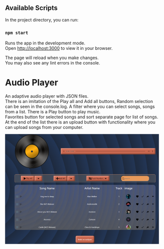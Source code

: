 ## Available Scripts

In the project directory, you can run:

### `npm start`

Runs the app in the development mode.\
Open [http://localhost:3000](http://localhost:3000) to view it in your browser.

The page will reload when you make changes.\
You may also see any lint errors in the console.

# Audio Player

An adaptive audio player with JSON files.  
There is an imitation of the Play all and Add all buttons, Random selection can be seen in the console.log.
A filter where you can select songs, songs from a list.
There is a Play button to play music.  
Favorites button for selected songs and sort separate page for list of songs.
At the end of the list there is an upload button with functionality where you can upload songs from your computer.

![Audio Player](https://github.com/Dido5678/My-Audio-Player/blob/master/audio%20player.png)


